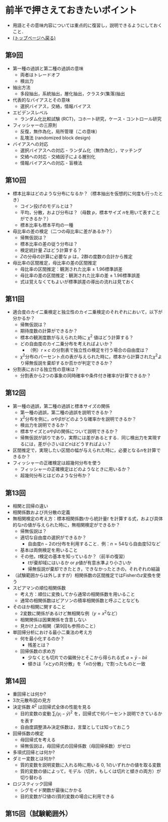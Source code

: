 # 前半で押さえておきたいポイント

- 用語とその意味内容については重点的に復習し，説明できるようにしておくこと．
- [(トップページへ戻る)](index)

## 第9回

- 第一種の過誤と第二種の過誤の意味
  - 両者はトレードオフ
  - 検出力
- 抽出方法
  - 多段抽出，系統抽出，層化抽出，クラスタ(集落)抽出
- 代表的なバイアスとその意味
  - 選択バイアス，交絡，情報バイアス
- エビデンスレベル
  - ランダム化比較試験 (RCT)，コホート研究，ケース・コントロール研究
- フィッシャーの三原則
  - 反復，無作為化，局所管理（この意味）
  - 乱塊法 (randomized block design)
- バイアスへの対応
  - 選択バイアスへの対応 - ランダム化（無作為化），マッチング
  - 交絡への対応 - 交絡因子による層別化
  - 情報バイアスへの対応 - 盲検法

## 第10回

- 標本比率はどのような分布になるか？（標本抽出を仮想的に何度も行ったとき）
  - コイン投げのモデルとは？
  - 平均，分散，および分布は？（母数 $p$，標本サイズ $n$を用いて表すことができるか？）
  - 標本比率も標本平均の一種
- 母比率の差の検定（二つの母比率に差があるか？）
  - 帰無仮説は？
  - 標本比率の差の従う分布は？
  - 検定統計量 $Z$はどう計算する？
  - $Z$の分母の計算に必要な $p$ は，2群の度数の合計から推定
- 母比率の区間推定，母比率の差の区間推定
  - 母比率の区間推定：観測された比率 $\pm$ 1.96標準誤差
  - 母比率の差の区間推定：観測された比率の差 $\pm$ 1.96標準誤差
  - 式は覚えなくてもよいが標準誤差の導出の流れは見ておく

## 第11回

- 適合度のカイ二乗検定と独立性のカイ二乗検定のそれぞれにおいて，以下が分かるか？
  - 帰無仮説は？
  - 期待度数の計算ができるか？
  - 標本の観測度数が与えられた時に $\chi^2$ 値はどう計算する？
  - どの自由度のカイ二乗分布を考えればよいか？
    - （例）$r \times c$ の分割表で独立性の検定を行う場合の自由度は？
  - $\chi^2$分布のパーセント点の表が与えられた時に，標本から計算された$\chi^2$より帰無仮説を棄却するか否かが判定できるか？
- 分割表における独立性の意味は？
  - 分割表から2つの事象の同時確率や条件付き確率が計算できるか？

## 第12回

- 第一種の過誤，第二種の過誤と標本サイズの関係
  - 第一種の過誤，第二種の過誤を説明できるか？
  - $\chi^2$分布を例に，$\alpha$や$\beta$がどのような確率かを説明できるか？
  - 検出力を説明できるか？
  - 標本サイズと$\alpha$や$\beta$の関係について説明できるか？
  - 帰無仮説が誤りであり，実際には差があるとする．同じ検出力を実現するには，差が小さいほど$n$はどうすればよい？
- 区間推定で，実現したい区間の幅が与えられた時に，必要となる$n$を計算できるか？
- フィッシャーの正確検定は超幾何分布を使う
  - フィッシャーの正確検定はどのようなときに用いるか？
  - 超幾何分布とはどのような分布か？

## 第13回

- 相関と回帰の違い
- 相関係数および共分散の定義
- 無相関検定の考え方：標本相関係数$r$から統計量$t$ を計算する式，および具体的な$r$の値が与えられた時に，無相関検定ができるか？
  - 帰無仮説は？
  - 適切な自由度の選択ができるか？
    - 自由度$n-2$の$t$分布を利用すること．例：$n=54$なら自由度52など
  - 基本は両側検定を用いること
  - その他，$t$検定の基本を知っているか？（前半の復習）
    - $t$が棄却域にはいるか or $p$値が有意水準より小さいか
    - 帰無仮説が棄却できたとき，できなかったときの，それぞれの結論
- （試験範囲からは外しますが）相関係数の区間推定ではFisherの$z$変換を使う
- スピアマンの順位相関係数
  - 考え方：順位に変換してから通常の相関係数を用いること
  - 通常の相関係数はピアソンの積率相関係数と呼ぶことなども
- そのほか相関に関すること
  - 2変数に関係があるけど無相関な例（$y=x^2$など）
  - 相関関係は因果関係を含意しない
  - 見かけ上の相関（第9回も参照のこと）
- 単回帰分析における最小二乗法の考え方
  - 何を最小化するのか？
    - 残差とは？
  - 回帰係数の求め方
    - 少なくとも切片での偏微分とそこから得られる式 $a = \bar{y} - b\bar{x}$
    - 傾きは「$x$と$y$の共分散」を「$x$の分散」で割ったものと一致

## 第14回

- 重回帰とは何か?
- 3次元散布図の見方
- 決定係数 $R^2$ は回帰式全体の性能を見る
  - 目的変数の変動 $\sum_i (y_i - \bar{y})^2$ を，回帰式で何パーセント説明できているかを表す
  - 自由度調整済み決定係数は，言葉としては知っておこう
- 回帰係数の検定
  - 母回帰式を考える
  - 帰無仮説は，母回帰式の回帰係数（母回帰係数）がゼロ
- 多項式回帰とは何か?
- ダミー変数とは何か?
  - 質的変数を説明変数に入れる時に用いる 0, 1のいずれかの値を取る変数
  - 質的変数の値によって，モデル（切片，もしくは切片と傾きの両方）が切り替わる
- ロジスティック回帰
  - シグモイド関数が最後にかかる
  - 目的変数が(2値の)質的変数の場合に利用できる

## 第15回（試験範囲外）

